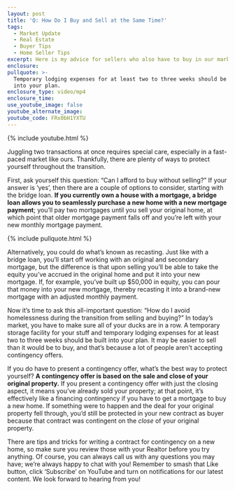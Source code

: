 ```yaml
---
layout: post
title: 'Q: How Do I Buy and Sell at the Same Time?'
tags:
  - Market Update
  - Real Estate
  - Buyer Tips
  - Home Seller Tips
excerpt: Here is my advice for sellers who also have to buy in our market.
enclosure:
pullquote: >-
  Temporary lodging expenses for at least two to three weeks should be built
  into your plan.
enclosure_type: video/mp4
enclosure_time:
use_youtube_image: false
youtube_alternate_image:
youtube_code: FRx0bH1YXTU
---
```


{% include youtube.html %}

Juggling two transactions at once requires special care, especially in a fast-paced market like ours. Thankfully, there are plenty of ways to protect yourself throughout the transition.&nbsp;

First, ask yourself this question: “Can I afford to buy without selling?” If your answer is ‘yes’, then there are a couple of options to consider, starting with the bridge loan. **If you currently own a house with a mortgage, a bridge loan allows you to seamlessly purchase a new home with a new mortgage payment**; you’ll pay two mortgages until you sell your original home, at which point that older mortgage payment falls off and you’re left with your new monthly mortgage payment.&nbsp;

{% include pullquote.html %}

Alternatively, you could do what’s known as recasting. Just like with a bridge loan, you’ll start off working with an original and secondary mortgage, but the difference is that upon selling you’ll be able to take the equity you’ve accrued in the original home and put it into your new mortgage. If, for example, you’ve built up $50,000 in equity, you can pour that money into your new mortgage, thereby recasting it into a brand-new mortgage with an adjusted monthly payment.&nbsp;

Now it’s time to ask this all-important question: “How do I avoid homelessness during the transition from selling and buying?” In today’s market, you have to make sure all of your ducks are in a row. A temporary storage facility for your stuff and temporary lodging expenses for at least two to three weeks should be built into your plan. It may be easier to sell than it would be to buy, and that’s because a lot of people aren’t accepting contingency offers.&nbsp;

If you do have to present a contingency offer, what’s the best way to protect yourself? **A contingency offer is based on the sale and close of your original property.** If you present a contingency offer with just the closing aspect, it means you’ve already sold your property; at that point, it’s effectively like a financing contingency if you have to get a mortgage to buy a new home. If something were to happen and the deal for your original property fell through, you’d still be protected in your new contract as buyer because that contract was contingent on the *close* of your original property.&nbsp;

There are tips and tricks for writing a contract for contingency on a new home, so make sure you review those with your Realtor before you try anything. Of course, you can always call us with any questions you may have; we’re always happy to chat with you\! Remember to smash that Like button, click ‘Subscribe’ on YouTube and turn on notifications for our latest content. We look forward to hearing from you\!&nbsp;
